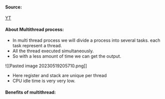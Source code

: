#### Source:
[YT](https://www.youtube.com/watch?v=x1tg2YUCs-c&list=PLXj4XH7LcRfDrdQuJTHIPmKMpa7eYVaPm&index=15)


#### About Multithread process:

* In multi thread process we will divide a process into several tasks. each task represent a thread.
* All the thread executed simultaneously.
* So with a less amount of time we can get the output.

![[Pasted image 20230519205710.png]]

* Here register and stack are unique per thread
* CPU idle time is very very low.

#### Benefits of multithread:


